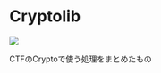 # Cryptolib

![](https://github.com/miso24/cryptolib/workflows/Python%20workflow/badge.svg)

CTFのCryptoで使う処理をまとめたもの
